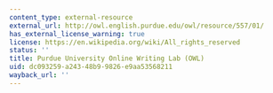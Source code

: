 ```yaml
---
content_type: external-resource
external_url: http://owl.english.purdue.edu/owl/resource/557/01/
has_external_license_warning: true
license: https://en.wikipedia.org/wiki/All_rights_reserved
status: ''
title: Purdue University Online Writing Lab (OWL)
uid: dc093259-a243-48b9-9826-e9aa53568211
wayback_url: ''
---
```

